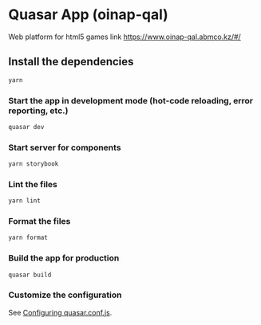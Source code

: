 # Quasar App (oinap-qal)

Web platform for html5 games
link https://www.oinap-qal.abmco.kz/#/

## Install the dependencies

```bash
yarn
```

### Start the app in development mode (hot-code reloading, error reporting, etc.)

```bash
quasar dev
```

### Start server for components

```bash
yarn storybook
```

### Lint the files

```bash
yarn lint
```

### Format the files

```bash
yarn format
```

### Build the app for production

```bash
quasar build
```

### Customize the configuration

See [Configuring quasar.conf.js](https://quasar.dev/quasar-cli/quasar-conf-js).
